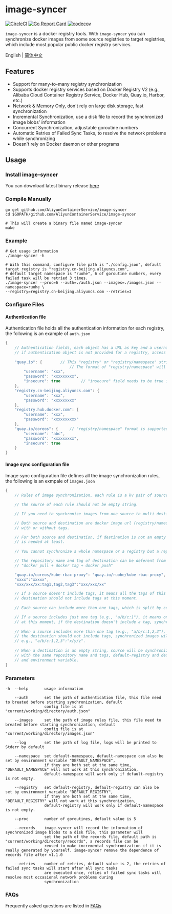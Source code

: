 # image-syncer

[![CircleCI](https://circleci.com/gh/AliyunContainerService/image-syncer.svg?style=svg)](https://circleci.com/gh/AliyunContainerService/image-syncer)
[![Go Report Card](https://goreportcard.com/badge/github.com/AliyunContainerService/image-syncer)](https://goreportcard.com/report/github.com/AliyunContainerService/image-syncer)
[![codecov](https://codecov.io/gh/AliyunContainerService/image-syncer/graph/badge.svg)](https://codecov.io/gh/AliyunContainerService/image-syncer)

`image-syncer` is a docker registry tools. With `image-syncer` you can synchronize docker images from some source registries to target registries, which include most popular public docker registry services.

English | [简体中文](./README-zh_CN.md)

## Features

- Support for many-to-many registry synchronization
- Supports docker registry services based on Docker Registry V2 (e.g., Alibaba Cloud Container Registry Service, Docker Hub, Quay.io, Harbor, etc.)
- Network & Memory Only, don't rely on large disk storage, fast synchronization
- Incremental Synchronization, use a disk file to record the synchronized image blobs' information
- Concurrent Synchronization, adjustable goroutine numbers
- Automatic Retries of Failed Sync Tasks, to resolve the network problems while synchronizing
- Doesn't rely on Docker daemon or other programs

## Usage

### Install image-syncer

You can download latest binary release [here](https://github.com/AliyunContainerService/image-syncer/releases)

### Compile Manually

```
go get github.com/AliyunContainerService/image-syncer
cd $GOPATH/github.com/AliyunContainerService/image-syncer

# This will create a binary file named image-syncer
make
```

### Example

```shell
# Get usage information
./image-syncer -h

# With this command, configure file path is "./config.json", default target registry is "registry.cn-beijing.aliyuncs.com",
# default target namespace is "ruohe", 6 of goroutine numbers, every failed task will be retried 3 times.
./image-syncer --proc=6 --auth=./auth.json --images=./images.json --namespace=ruohe \
--registry=registry.cn-beijing.aliyuncs.com --retries=3
```

### Configure Files

#### Authentication file

Authentication file holds all the authentication information for each registry, the following is an example of `auth.json`

```java
{               
    // Authentication fields, each object has a URL as key and a username/password pair as value, 
    // if authentication object is not provided for a registry, access to the registry will be anonymous.
        
    "quay.io": {        // This "registry" or "registry/namespace" string should be the same as registry or registry/namespace used below in "images" field.  
                            // The format of "registry/namespace" will be more prior matched than "registry"
        "username": "xxx",             
        "password": "xxxxxxxxx",
        "insecure": true         // "insecure" field needs to be true if this registry is a http service, default value is false, version of image-syncer need to be later than v1.0.1 to support this field
    },
    "registry.cn-beijing.aliyuncs.com": {
        "username": "xxx",
        "password": "xxxxxxxxx"
    },
    "registry.hub.docker.com": {
        "username": "xxx",
        "password": "xxxxxxxxxx"
    },
    "quay.io/coreos": {     // "registry/namespace" format is supported after v1.0.3 of image-syncer     
        "username": "abc",              
        "password": "xxxxxxxxx",
        "insecure": true  
    }
}
```

#### Image sync configuration file

Image sync configuration file defines all the image synchronization rules, the following is an exmpale of `images.json`

```java
{
    // Rules of image synchronization, each rule is a kv pair of source(key) and destination(value). 

    // The source of each rule should not be empty string.

    // If you need to synchronize images from one source to multi destinations, add more rules.

    // Both source and destination are docker image url (registry/namespace/repository:tag), 
    // with or without tags.

    // For both source and destination, if destination is not an empty string, "registry/namespace/repository" 
    // is needed at least.
    
    // You cannot synchronize a whole namespace or a registry but a repository for one rule at most.

    // The repository name and tag of destination can be deferent from source, which works like 
    // "docker pull + docker tag + docker push"

    "quay.io/coreos/kube-rbac-proxy": "quay.io/ruohe/kube-rbac-proxy",
    "xxxx":"xxxxx",
    "xxx/xxx/xx:tag1,tag2,tag3":"xxx/xxx/xx"

    // If a source doesn't include tags, it means all the tags of this repository need to be synchronized,
    // destination should not include tags at this moment.
    
    // Each source can include more than one tags, which is split by comma (e.g., "a/b/c:1", "a/b/c:1,2,3").

    // If a source includes just one tag (e.g., "a/b/c:1"), it means only one tag need to be synchronized;
    // at this moment, if the destination doesn't include a tag, synchronized image will keep the same tag.
    
    // When a source includes more than one tag (e.g., "a/b/c:1,2,3"), at this moment,
    // the destination should not include tags, synchronized images will keep the original tags.
    // e.g., "a/b/c:1,2,3":"x/y/z".
    
    // When a destination is an empty string, source will be synchronized to "default-registry/default-namespace"
    // with the same repository name and tags, default-registry and default-namespace can be set by both parameters
    // and environment variable.
}	
```

### Parameters

```
-h  --help       usage information

    --auth       set the path of authentication file, this file need to breated before starting synchronization, default
                 config file is at "current/working/directory/auth.json"

    --images     set the path of image rules file, this file need to breated before starting synchronization, default
                 config file is at "current/working/directory/images.json"

    --log        set the path of log file, logs will be printed to Stderr by default 

    --namespace  set default-namespace, default-namespace can also be set by environment variable "DEFAULT_NAMESPACE",
                 if they are both set at the same time, "DEFAULT_NAMESPACE" will not work at this synchronization,
                 default-namespace will work only if default-registry is not empty.

    --registry   set default-registry, default-registry can also be set by environment variable "DEFAULT_REGISTRY",
                 if they are both set at the same time, "DEFAULT_REGISTRY" will not work at this synchronization, 
                 default-registry will work only if default-namespace is not empty.

    --proc       number of goroutines, default value is 5

    --records    image-syncer will record the information of synchronized image blobs to a disk file, this parameter will
                 set the path of the records file, default path is "current/working/directory/records", a records file can be 
                 reused to make incremental synchronization if it is really generated by yourself. image-syncer remove the dependence of records file after v1.1.0

    --retries    number of retries, default value is 2, the retries of failed sync tasks will start after all sync tasks
                 are executed once, reties of failed sync tasks will resolve most occasional network problems during 
                 synchronization
```

### FAQs

Frequently asked questions are listed in [FAQs](./FAQs.md)
